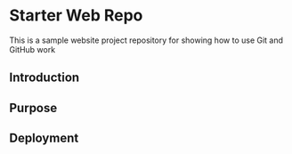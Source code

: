 # Starter Web Repo

This is a sample website project repository for showing how to use Git and GitHub work

## Introduction

## Purpose

## Deployment

